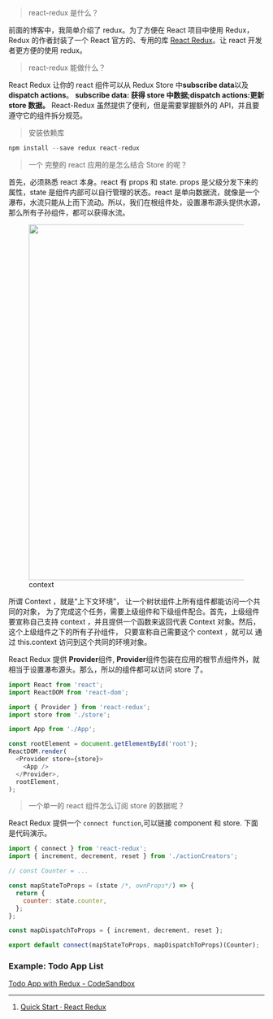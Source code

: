 <!-- <img src="https://loremxuetengfei.oss-cn-beijing.aliyuncs.com/react-redux.png"  data-action="zoom"> -->

> react-redux 是什么？

前面的博客中，我简单介绍了 redux。为了方便在 React 项目中使用 Redux，Redux 的作者封装了一个 React 官方的、专用的库 [React Redux](https://react-redux.js.org/introduction/quick-start)。让 react 开发者更方便的使用 redux。

> react-redux 能做什么？

React Redux 让你的 react 组件可以从 Redux Store 中**subscribe data**以及**dispatch actions**。
**subscribe data: 获得 store 中数据;dispatch actions:更新 store 数据。**
React-Redux 虽然提供了便利，但是需要掌握额外的 API，并且要遵守它的组件拆分规范。

> 安装依赖库

```javascript
npm install --save redux react-redux
```

<!-- > 有一个现成的 store。一个 react 组件怎么从这个 store 获取数据呢？ -->

> 一个 完整的 react 应用的是怎么结合 Store 的呢？

首先，必须熟悉 react 本身。react 有 props 和 state. props 是父级分发下来的属性，state 是组件内部可以自行管理的状态。react 是单向数据流，就像是一个瀑布，水流只能从上而下流动。所以，我们在根组件处，设置瀑布源头提供水源，那么所有子孙组件，都可以获得水流。

<figure>
  <img src='https://loremxuetengfei.oss-cn-beijing.aliyuncs.com/blm-redux-context.jpg' width='700px'/>
  <figcaption>context</figcaption>
</figure>

所谓 Context ，就是“上下文环境”， 让一个树状组件上所有组件都能访问一个共同的对象， 为了完成这个任务，需要上级组件和下级组件配合。首先，上级组件要宣称自己支持 context ，并且提供一个函数来返回代表 Context 对象。然后， 这个上级组件之下的所有子孙组件， 只要宣称自己需要这个 context ，就可以 通过 this.context 访问到这个共同的环境对象。

React Redux 提供 **Provider**组件, **Provider**组件包装在应用的根节点组件外，就相当于设置瀑布源头。那么，所以的组件都可以访问 store 了。

```javascript
import React from 'react';
import ReactDOM from 'react-dom';

import { Provider } from 'react-redux';
import store from './store';

import App from './App';

const rootElement = document.getElementById('root');
ReactDOM.render(
  <Provider store={store}>
    <App />
  </Provider>,
  rootElement,
);
```

> 一个单一的 react 组件怎么订阅 store 的数据呢？

<!-- > connect -->

React Redux 提供一个 `connect function`,可以链接 component 和 store.
下面是代码演示。

```javascript
import { connect } from 'react-redux';
import { increment, decrement, reset } from './actionCreators';

// const Counter = ...

const mapStateToProps = (state /*, ownProps*/) => {
  return {
    counter: state.counter,
  };
};

const mapDispatchToProps = { increment, decrement, reset };

export default connect(mapStateToProps, mapDispatchToProps)(Counter);
```

### Example: Todo App List

[Todo App with Redux - CodeSandbox](https://codesandbox.io/s/9on71rvnyo)

---

1. [Quick Start · React Redux](https://react-redux.js.org/introduction/quick-start)
